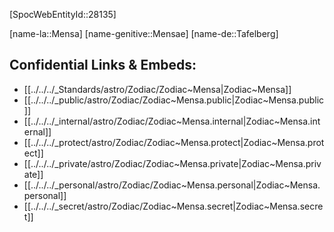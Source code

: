 ﻿---
confidential: public
isDeleted: false
isReadOnly: false
tags:
- astro/Zodiac
type: Zodiac
---

[SpocWebEntityId::28135]



[name-la::Mensa]
[name-genitive::Mensae]
[name-de::Tafelberg]


## Confidential Links & Embeds: 
- [[../../../_Standards/astro/Zodiac/Zodiac~Mensa|Zodiac~Mensa]] 
- [[../../../_public/astro/Zodiac/Zodiac~Mensa.public|Zodiac~Mensa.public]] 
- [[../../../_internal/astro/Zodiac/Zodiac~Mensa.internal|Zodiac~Mensa.internal]] 
- [[../../../_protect/astro/Zodiac/Zodiac~Mensa.protect|Zodiac~Mensa.protect]] 
- [[../../../_private/astro/Zodiac/Zodiac~Mensa.private|Zodiac~Mensa.private]] 
- [[../../../_personal/astro/Zodiac/Zodiac~Mensa.personal|Zodiac~Mensa.personal]] 
- [[../../../_secret/astro/Zodiac/Zodiac~Mensa.secret|Zodiac~Mensa.secret]] 
